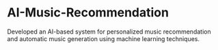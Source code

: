 # AI-Music-Recommendation
Developed an AI-based system for personalized music recommendation and automatic music generation using machine learning techniques.
